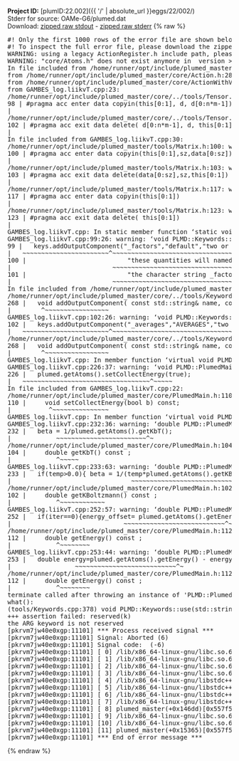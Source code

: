 **Project ID:** [plumID:22.002]({{ '/' | absolute_url }}eggs/22/002/)  
Stderr for source:  OAMe-G6/plumed.dat   
Download: [zipped raw stdout](plumed.dat.plumed_master.stdout.txt.zip) - [zipped raw stderr](plumed.dat.plumed_master.stderr.txt.zip) 
{% raw %}
<pre>
#! Only the first 1000 rows of the error file are shown below
#! To inspect the full error file, please download the zipped raw stderr file above
WARNING: using a legacy ActionRegister.h include path, please use <<#include "core/ActionRegister.h">>
WARNING: "core/Atoms.h" does not exist anymore in  version >=2.10, you should change your code.
In file included from /home/runner/opt/include/plumed_master/core/../tools/Tools.h:27,
from /home/runner/opt/include/plumed_master/core/Action.h:28,
from /home/runner/opt/include/plumed_master/core/ActionWithValue.h:25,
from GAMBES_log.liikvT.cpp:23:
/home/runner/opt/include/plumed_master/core/../tools/Tensor.h:98: warning: ignoring ‘#pragma acc enter’ [-Wunknown-pragmas]
98 | #pragma acc enter data copyin(this[0:1], d, d[0:n*m-1])
|
/home/runner/opt/include/plumed_master/core/../tools/Tensor.h:102: warning: ignoring ‘#pragma acc exit’ [-Wunknown-pragmas]
102 | #pragma acc exit data delete( d[0:n*m-1], d, this[0:1])
|
In file included from GAMBES_log.liikvT.cpp:30:
/home/runner/opt/include/plumed_master/tools/Matrix.h:100: warning: ignoring ‘#pragma acc enter’ [-Wunknown-pragmas]
100 | #pragma acc enter data copyin(this[0:1],sz,data[0:sz])
|
/home/runner/opt/include/plumed_master/tools/Matrix.h:103: warning: ignoring ‘#pragma acc exit’ [-Wunknown-pragmas]
103 | #pragma acc exit data delete(data[0:sz],sz,this[0:1])
|
/home/runner/opt/include/plumed_master/tools/Matrix.h:117: warning: ignoring ‘#pragma acc enter’ [-Wunknown-pragmas]
117 | #pragma acc enter data copyin(this[0:1])
|
/home/runner/opt/include/plumed_master/tools/Matrix.h:123: warning: ignoring ‘#pragma acc exit’ [-Wunknown-pragmas]
123 | #pragma acc exit data delete( this[0:1])
|
GAMBES_log.liikvT.cpp: In static member function ‘static void PLMD::bias::GAMBESL::registerKeywords(PLMD::Keywords&)’:
GAMBES_log.liikvT.cpp:99:26: warning: ‘void PLMD::Keywords::addOutputComponent(const std::string&, const std::string&, const std::string&)’ is deprecated: Use addOutputComponent with four argument and specify valid types for value from scalar/vector/matrix/grid [-Wdeprecated-declarations]
99 |   keys.addOutputComponent("_factors","default","two or more weighing factors for bias"
|   ~~~~~~~~~~~~~~~~~~~~~~~^~~~~~~~~~~~~~~~~~~~~~~~~~~~~~~~~~~~~~~~~~~~~~~~~~~~~~~~~~~~~
100 |                           "these quantities will named with  the gaussian number followed by "
|                           ~~~~~~~~~~~~~~~~~~~~~~~~~~~~~~~~~~~~~~~~~~~~~~~~~~~~~~~~~~~~~~~~~~~~
101 |                           "the character string _factors. These quantities tell the user the value of the factor ");
|                           ~~~~~~~~~~~~~~~~~~~~~~~~~~~~~~~~~~~~~~~~~~~~~~~~~~~~~~~~~~~~~~~~~~~~~~~~~~~~~~~~~~~~~~~~~
In file included from /home/runner/opt/include/plumed_master/core/Action.h:27:
/home/runner/opt/include/plumed_master/core/../tools/Keywords.h:268:8: note: declared here
268 |   void addOutputComponent( const std::string& name, const std::string& key, const std::string& descr );
|        ^~~~~~~~~~~~~~~~~~
GAMBES_log.liikvT.cpp:102:26: warning: ‘void PLMD::Keywords::addOutputComponent(const std::string&, const std::string&, const std::string&)’ is deprecated: Use addOutputComponent with four argument and specify valid types for value from scalar/vector/matrix/grid [-Wdeprecated-declarations]
102 |   keys.addOutputComponent("_averages","AVERAGES","two or more the averages");
|   ~~~~~~~~~~~~~~~~~~~~~~~^~~~~~~~~~~~~~~~~~~~~~~~~~~~~~~~~~~~~~~~~~~~~~~~~~~
/home/runner/opt/include/plumed_master/core/../tools/Keywords.h:268:8: note: declared here
268 |   void addOutputComponent( const std::string& name, const std::string& key, const std::string& descr );
|        ^~~~~~~~~~~~~~~~~~
GAMBES_log.liikvT.cpp: In member function ‘virtual void PLMD::bias::GAMBESL::prepare()’:
GAMBES_log.liikvT.cpp:226:37: warning: ‘void PLMD::PlumedMain::DeprecatedAtoms::setCollectEnergy(bool) const’ is deprecated [-Wdeprecated-declarations]
226 |   plumed.getAtoms().setCollectEnergy(true);
|   ~~~~~~~~~~~~~~~~~~~~~~~~~~~~~~~~~~^~~~~~
In file included from GAMBES_log.liikvT.cpp:22:
/home/runner/opt/include/plumed_master/core/PlumedMain.h:110:10: note: declared here
110 |     void setCollectEnergy(bool b) const;
|          ^~~~~~~~~~~~~~~~
GAMBES_log.liikvT.cpp: In member function ‘virtual void PLMD::bias::GAMBESL::calculate()’:
GAMBES_log.liikvT.cpp:232:36: warning: ‘double PLMD::PlumedMain::DeprecatedAtoms::getKbT() const’ is deprecated: Use Action::getkBT() N.B. this function also reads the TEMP keyword from the input for you. [-Wdeprecated-declarations]
232 |   beta = 1/plumed.getAtoms().getKbT();
|            ~~~~~~~~~~~~~~~~~~~~~~~~^~
/home/runner/opt/include/plumed_master/core/PlumedMain.h:104:12: note: declared here
104 |     double getKbT() const ;
|            ^~~~~~
GAMBES_log.liikvT.cpp:233:63: warning: ‘double PLMD::PlumedMain::DeprecatedAtoms::getKBoltzmann() const’ is deprecated: Use Action::getKBoltzmann(). [-Wdeprecated-declarations]
233 |   if(temp>0.0){ beta = 1/(temp*plumed.getAtoms().getKBoltzmann()) ; }
|                                ~~~~~~~~~~~~~~~~~~~~~~~~~~~~~~~^~
/home/runner/opt/include/plumed_master/core/PlumedMain.h:102:12: note: declared here
102 |     double getKBoltzmann() const ;
|            ^~~~~~~~~~~~~
GAMBES_log.liikvT.cpp:252:57: warning: ‘double PLMD::PlumedMain::DeprecatedAtoms::getEnergy() const’ is deprecated [-Wdeprecated-declarations]
252 |   if(iter==0){energy_offset= plumed.getAtoms().getEnergy();}
|                              ~~~~~~~~~~~~~~~~~~~~~~~~~~~^~
/home/runner/opt/include/plumed_master/core/PlumedMain.h:112:12: note: declared here
112 |     double getEnergy() const ;
|            ^~~~~~~~~
GAMBES_log.liikvT.cpp:253:44: warning: ‘double PLMD::PlumedMain::DeprecatedAtoms::getEnergy() const’ is deprecated [-Wdeprecated-declarations]
253 |   double energy=plumed.getAtoms().getEnergy() - energy_offset;
|                 ~~~~~~~~~~~~~~~~~~~~~~~~~~~^~
/home/runner/opt/include/plumed_master/core/PlumedMain.h:112:12: note: declared here
112 |     double getEnergy() const ;
|            ^~~~~~~~~
terminate called after throwing an instance of 'PLMD::Plumed::ExceptionError'
what():
(tools/Keywords.cpp:378) void PLMD::Keywords::use(std::string_view)
+++ assertion failed: reserved(k)
the ARG keyword is not reserved
[pkrvm7jw40e0xgp:11101] *** Process received signal ***
[pkrvm7jw40e0xgp:11101] Signal: Aborted (6)
[pkrvm7jw40e0xgp:11101] Signal code:  (-6)
[pkrvm7jw40e0xgp:11101] [ 0] /lib/x86_64-linux-gnu/libc.so.6(+0x45330)[0x7ff0aac45330]
[pkrvm7jw40e0xgp:11101] [ 1] /lib/x86_64-linux-gnu/libc.so.6(pthread_kill+0x11c)[0x7ff0aac9eb2c]
[pkrvm7jw40e0xgp:11101] [ 2] /lib/x86_64-linux-gnu/libc.so.6(gsignal+0x1e)[0x7ff0aac4527e]
[pkrvm7jw40e0xgp:11101] [ 3] /lib/x86_64-linux-gnu/libc.so.6(abort+0xdf)[0x7ff0aac288ff]
[pkrvm7jw40e0xgp:11101] [ 4] /lib/x86_64-linux-gnu/libstdc++.so.6(+0xa5ff5)[0x7ff0ab0a5ff5]
[pkrvm7jw40e0xgp:11101] [ 5] /lib/x86_64-linux-gnu/libstdc++.so.6(+0xbb0da)[0x7ff0ab0bb0da]
[pkrvm7jw40e0xgp:11101] [ 6] /lib/x86_64-linux-gnu/libstdc++.so.6(_ZSt10unexpectedv+0x0)[0x7ff0ab0a5a55]
[pkrvm7jw40e0xgp:11101] [ 7] /lib/x86_64-linux-gnu/libstdc++.so.6(+0xa5a6f)[0x7ff0ab0a5a6f]
[pkrvm7jw40e0xgp:11101] [ 8] plumed_master(+0x146dd)[0x557f573d96dd]
[pkrvm7jw40e0xgp:11101] [ 9] /lib/x86_64-linux-gnu/libc.so.6(+0x2a1ca)[0x7ff0aac2a1ca]
[pkrvm7jw40e0xgp:11101] [10] /lib/x86_64-linux-gnu/libc.so.6(__libc_start_main+0x8b)[0x7ff0aac2a28b]
[pkrvm7jw40e0xgp:11101] [11] plumed_master(+0x15365)[0x557f573da365]
[pkrvm7jw40e0xgp:11101] *** End of error message ***
</pre>
{% endraw %}
